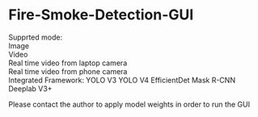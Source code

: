 # Fire-Smoke-Detection-GUI
Supprted mode:        
Image      
Video       
Real time video from laptop camera     
Real time video from phone camera             
Integrated Framework:
YOLO V3
YOLO V4
EfficientDet
Mask R-CNN
Deeplab V3+

Please contact the author to apply model weights in order to run the GUI
